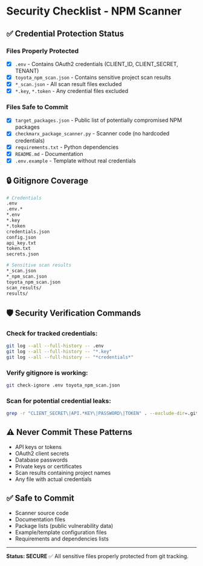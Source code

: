 # Security Checklist - NPM Scanner

## ✅ Credential Protection Status

### Files Properly Protected
- [x] `.env` - Contains OAuth2 credentials (CLIENT_ID, CLIENT_SECRET, TENANT)
- [x] `toyota_npm_scan.json` - Contains sensitive project scan results
- [x] `*_scan.json` - All scan result files excluded
- [x] `*.key`, `*.token` - Any credential files excluded

### Files Safe to Commit
- [x] `target_packages.json` - Public list of potentially compromised NPM packages
- [x] `checkmarx_package_scanner.py` - Scanner code (no hardcoded credentials)
- [x] `requirements.txt` - Python dependencies
- [x] `README.md` - Documentation
- [x] `.env.example` - Template without real credentials

## 🔒 Gitignore Coverage

```bash
# Credentials
.env
.env.*
*.env
*.key
*.token
credentials.json
config.json
api_key.txt
token.txt
secrets.json

# Sensitive scan results
*_scan.json
*_npm_scan.json
toyota_npm_scan.json
scan_results/
results/
```

## 🛡️ Security Verification Commands

### Check for tracked credentials:
```bash
git log --all --full-history -- .env
git log --all --full-history -- "*.key"
git log --all --full-history -- "*credentials*"
```

### Verify gitignore is working:
```bash
git check-ignore .env toyota_npm_scan.json
```

### Scan for potential credential leaks:
```bash
grep -r "CLIENT_SECRET\|API.*KEY\|PASSWORD\|TOKEN" . --exclude-dir=.git --exclude="*.md"
```

## ⚠️ Never Commit These Patterns
- API keys or tokens
- OAuth2 client secrets
- Database passwords
- Private keys or certificates
- Scan results containing project names
- Any file with actual credentials

## ✅ Safe to Commit
- Scanner source code
- Documentation files
- Package lists (public vulnerability data)
- Example/template configuration files
- Requirements and dependencies lists

---

**Status: SECURE** ✅
All sensitive files properly protected from git tracking.